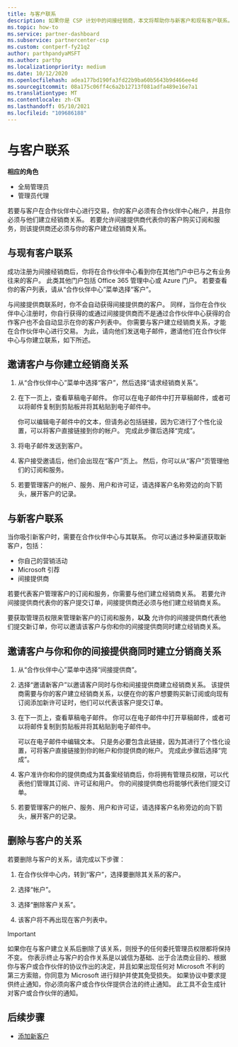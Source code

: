 ```yaml
---
title: 与客户联系
description: 如果你是 CSP 计划中的间接经销商，本文将帮助你与新客户和现有客户联系。
ms.topic: how-to
ms.service: partner-dashboard
ms.subservice: partnercenter-csp
ms.custom: contperf-fy21q2
author: parthpandyaMSFT
ms.author: parthp
ms.localizationpriority: medium
ms.date: 10/12/2020
ms.openlocfilehash: adea177bd190fa3fd22b9ba60b5643b9d466ee4d
ms.sourcegitcommit: 08a175c06ff4c6a2b12713f081adfa489e16e7a1
ms.translationtype: MT
ms.contentlocale: zh-CN
ms.lasthandoff: 05/10/2021
ms.locfileid: "109686188"
---
```

# <a name="connect-with-customers"></a>与客户联系


**相应的角色**

- 全局管理员
- 管理员代理


若要与客户在合作伙伴中心进行交易，你的客户必须有合作伙伴中心帐户，并且你必须与他们建立经销商关系。 若要允许间接提供商代表你的客户购买订阅和服务，则该提供商还必须与你的客户建立经销商关系。

## <a name="connect-with-existing-customers"></a>与现有客户联系

成功注册为间接经销商后，你将在合作伙伴中心看到你在其他门户中已与之有业务往来的客户。 此类其他门户包括 Office 365 管理中心或 Azure 门户。 若要查看你的客户列表，请从“合作伙伴中心”菜单选择“客户”。

与间接提供商联系时，你不会自动获得间接提供商的客户。 同样，当你在合作伙伴中心注册时，你自行获得的或通过间接提供商而不是通过合作伙伴中心获得的合作客户也不会自动显示在你的客户列表中。 你需要与客户建立经销商关系，才能在合作伙伴中心进行交易。  为此，请向他们发送电子邮件，邀请他们在合作伙伴中心与你建立联系，如下所述。

## <a name="invite-a-customer-to-establish-a-reseller-relationship-with-you"></a>邀请客户与你建立经销商关系

1. 从“合作伙伴中心”菜单中选择“客户”，然后选择“请求经销商关系”。

2. 在下一页上，查看草稿电子邮件。 你可以在电子邮件中打开草稿邮件，或者可以将邮件复制到剪贴板并将其粘贴到电子邮件中。

   你可以编辑电子邮件中的文本，但请务必包括链接，因为它进行了个性化设置，可以将客户直接链接到你的帐户。 完成此步骤后选择“完成”。

3. 将电子邮件发送到客户。

4. 客户接受邀请后，他们会出现在“客户”页上。 然后，你可以从“客户”页管理他们的订阅和服务。

5. 若要管理客户的帐户、服务、用户和许可证，请选择客户名称旁边的向下箭头，展开客户的记录。

## <a name="connect-with-new-customers"></a>与新客户联系

当你吸引新客户时，需要在合作伙伴中心与其联系。 你可以通过多种渠道获取新客户，包括：

- 你自己的营销活动
- Microsoft 引荐
- 间接提供商

若要代表客户管理客户的订阅和服务，你需要与他们建立经销商关系。 若要允许间接提供商代表你的客户提交订单，间接提供商还必须与他们建立经销商关系。

要获取管理员权限来管理新客户的订阅和服务，**以及** 允许你的间接提供商代表他们提交新订单，你可以邀请该客户与你和你的间接提供商同时建立经销商关系。

## <a name="invite-a-customer-to-establish-a-reseller-relationship-with-you-and-your-indirect-provider-at-the-same-time"></a>邀请客户与你和你的间接提供商同时建立分销商关系

1. 从“合作伙伴中心”菜单中选择“间接提供商”。

2. 选择“邀请新客户”以邀请客户同时与你和间接提供商建立经销商关系。 该提供商需要与你的客户建立经销商关系，以便在你的客户想要购买新订阅或向现有订阅添加新许可证时，他们可以代表该客户提交订单。

3. 在下一页上，查看草稿电子邮件。 你可以在电子邮件中打开草稿邮件，或者可以将邮件复制到剪贴板并将其粘贴到电子邮件中。

   可以在电子邮件中编辑文本。 只是务必要包含此链接，因为其进行了个性化设置，可将客户直接链接到你的帐户和你提供商的帐户。 完成此步骤后选择“完成”。

4. 客户准许你和你的提供商成为其备案经销商后，你将拥有管理员权限，可以代表他们管理其订阅、许可证和用户。 你的间接提供商也将能够代表他们提交订单。

5. 若要管理客户的帐户、服务、用户和许可证，请选择客户名称旁边的向下箭头，展开客户的记录。

## <a name="remove-a-relationship-with-a-customer"></a>删除与客户的关系

若要删除与客户的关系，请完成以下步骤：

1.  在合作伙伴中心内，转到“客户”，选择要删除其关系的客户。

2.  选择“帐户”。

3.  选择“删除客户关系”。

4.  该客户将不再出现在客户列表中。

>[!IMPORTANT]
>如果你在与客户建立关系后删除了该关系，则授予的任何委托管理员权限都将保持不变。
>你表示终止与客户的合作关系是以诚信为基础、出于合法商业目的、根据你与客户或合作伙伴的协议作出的决定，并且如果出现任何对 Microsoft 不利的第三方索赔，你同意为 Microsoft 进行辩护并使其免受损失。
>如果协议中要求提供终止通知，你必须向客户或合作伙伴提供合法的终止通知。 此工具不会生成针对客户或合作伙伴的通知。

## <a name="next-steps"></a>后续步骤

- [添加新客户](add-a-new-customer.md)
